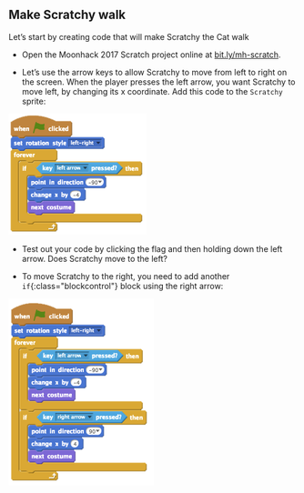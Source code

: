 ## Make Scratchy walk

Let’s start by creating code that will make Scratchy the Cat walk

+ Open the Moonhack 2017 Scratch project online at <a target="_blank" href="https://bit.ly/mh-scratch">bit.ly/mh-scratch</a>.

+ Let’s use the arrow keys to allow Scratchy to move from left to right on the screen. When the player presses the left arrow, you want Scratchy to move left, by changing its x coordinate. Add this code to the `Scratchy` sprite:

![image](images/step1-1.png)

+ Test out your code by clicking the flag and then holding down the left arrow. Does Scratchy move to the left?

+ To move Scratchy to the right, you need to add another `if`{:class="blockcontrol"} block using the right arrow:

![image](images/step1-2.png)